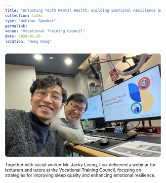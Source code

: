 ```yaml
---
title: "Unlocking Youth Mental Health: Building Emotional Resilience and Strengthening Communication Skills for Teachers"
collection: talks
type: "Webinar Speaker"
permalink:
venue: "Vocational Training Council"
date: 2024-01-26
location: "Hong Kong"
---
```

<img src="/images/talks/Talk_20240126.jpg" alt="Jacky and I preparing for the talk to start" style="max-width: 100%; height: auto; border-radius: 8px;" />

Together with social worker Mr. Jacky Leung, I co-delivered a webinar for lecturers and tutors at the Vocational Training Council, focusing on strategies for improving sleep quality and enhancing emotional resilience.